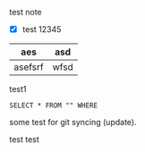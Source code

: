 test note

- [x] test 12345

| aes     | asd  |
| ------- | ---- |
| asefsrf | wfsd | 

test1

```datatableview
SELECT * FROM "" WHERE 
```

some test for git syncing (update).

test test